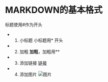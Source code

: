 # MARKDOWN的基本格式
标题使用#作为开头
* 1. 小标题
小标题用* 开头
* 2. 加粗
**加粗**，加粗用**
* 3. 添加链接
[链接](https://www.baidu.com)
* 4. 添加图片
![图片](https://timgsa.baidu.com/timg?image&quality=80&size=b9999_10000&sec=1535795438181&di=ba042b10c5d0c35414c916605437286a&imgtype=jpg&src=http%3A%2F%2Fimg3.imgtn.bdimg.com%2Fit%2Fu%3D2082087338%2C2878273822%26fm%3D214%26gp%3D0.jpg)
